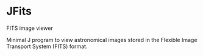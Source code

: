 # JFits
FITS image viewer

Minimal J program to view astronomical images stored in the Flexible Image Transport System (FITS) format.
